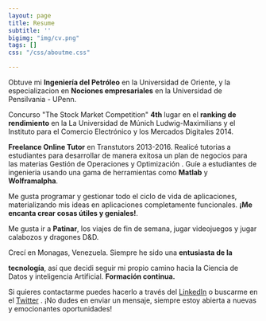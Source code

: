 ```yaml
---
layout: page
title: Resume
subtitle: ''
bigimg: "img/cv.png"
tags: []
css: "/css/aboutme.css"

---
```

<div id="aboutme-section">

<p class="about-text"> <span class="fa fa-graduation-cap about-icon"></span> Obtuve mi <b> Ingeniería del Petróleo</b> en la Universidad de Oriente, y la especializacion en <b> Nociones empresariales</b> en la Universidad de Pensilvania - UPenn.</p>

<p class="about-text"> <span class="fa fa-trophy about-icon"></span> Concurso "The Stock Market Competition" <b>4th</b> lugar en el <b>ranking de rendimiento</b> en la La Universidad de Múnich Ludwig-Maximilians y el Instituto para el Comercio Electrónico y los Mercados Digitales 2014.</p>

<p class="about-text"> <span class="fa fa-briefcase about-icon"></span> <b>Freelance Online Tutor</b> en Transtutors 2013-2016. Realicé tutorias a estudiantes para desarrollar de manera exitosa un plan de negocios para las materias Gestión de Operaciones y Optimización . Guíe a estudiantes de ingenieria usando una gama de herramientas como <b>Matlab</b> y <b>Wolframalpha</b>. </p>

<p class="about-text"> <span class="fa fa-code about-icon"></span> Me gusta programar y gestionar todo el ciclo de vida de aplicaciones, materializando mis ideas en aplicaciones completamente funcionales. <b>¡Me encanta crear cosas útiles y geniales!</b>.</p>

<p class="about-text"> <span class="fa fa-heart about-icon"></span> Me gusta ir a <b>Patinar</b>, los viajes de fin de semana, jugar videojuegos y jugar calabozos y dragones D&D.</p>

<p class="about-text"> <span class="fa fa-globe about-icon"></span> Crecí en Monagas, Venezuela. Siempre he sido una <b>entusiasta de la

tecnología</b>, así que decidi seguir mi propio camino hacia la Ciencia de Datos y inteligencia Artificial. <b> Formación continua.</b></p>

<p class="about-text"> <span class="fa fa-linkedin about-icon"></span> Si quieres contactarme puedes hacerlo a través del <a href="https://www.linkedin.com/in/kcss">LinkedIn</a> o buscarme en el <a href="https://twitter.com/Zzzrayos">Twitter</a> . ¡No dudes en enviar un mensaje, siempre estoy abierta a nuevas y emocionantes oportunidades!</p>
